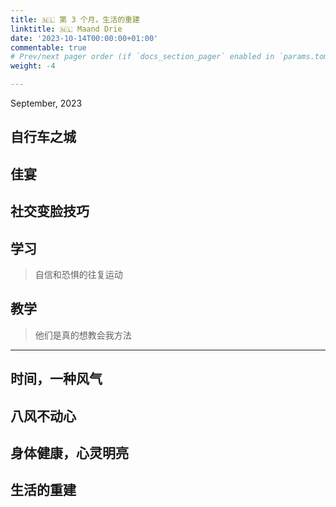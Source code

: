 ```yaml
---
title: 🇳🇱 第 3 个月，生活的重建
linktitle: 🇳🇱 Maand Drie
date: '2023-10-14T00:00:00+01:00'
commentable: true
# Prev/next pager order (if `docs_section_pager` enabled in `params.toml`)
weight: -4

---
```


September, 2023

## 自行车之城

## 佳宴

## 社交变脸技巧

## 学习

> 自信和恐惧的往复运动

## 教学

> 他们是真的想教会我方法

---

## 时间，一种风气

## 八风不动心

## 身体健康，心灵明亮

## 生活的重建